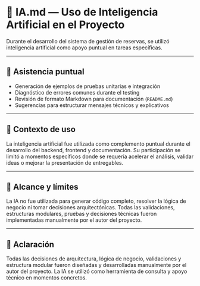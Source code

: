 # 🤖 IA.md — Uso de Inteligencia Artificial en el Proyecto

Durante el desarrollo del sistema de gestión de reservas, se utilizó inteligencia artificial como apoyo puntual en tareas específicas.

---

## 🧩 Asistencia puntual

- Generación de ejemplos de pruebas unitarias e integración  
- Diagnóstico de errores comunes durante el testing  
- Revisión de formato Markdown para documentación (`README.md`)  
- Sugerencias para estructurar mensajes técnicos y explicativos  

---

## 🧠 Contexto de uso

La inteligencia artificial fue utilizada como complemento puntual durante el desarrollo del backend, frontend y documentación. Su participación se limitó a momentos específicos donde se requería acelerar el análisis, validar ideas o mejorar la presentación de entregables.

---

## 🚫 Alcance y límites

La IA no fue utilizada para generar código completo, resolver la lógica de negocio ni tomar decisiones arquitectónicas. Todas las validaciones, estructuras modulares, pruebas y decisiones técnicas fueron implementadas manualmente por el autor del proyecto.

---

## 🧾 Aclaración

Todas las decisiones de arquitectura, lógica de negocio, validaciones y estructura modular fueron diseñadas y desarrolladas manualmente por el autor del proyecto. La IA se utilizó como herramienta de consulta y apoyo técnico en momentos concretos.
